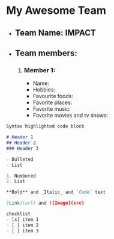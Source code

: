 # My Awesome Team

- ## Team Name: IMPACT

- ## Team members:
	1. ### Member 1:
		- Name:
		- Hobbies:
		- Favourite foods:
		- Favorite places:
		- Favorite music:
		- Favorite movies and tv shows:



```markdown
Syntax highlighted code block

# Header 1
## Header 2
### Header 3

- Bulleted
- List

1. Numbered
2. List

**Bold** and _Italic_ and `Code` text

[Link](url) and ![Image](src)

checklist
- [x] item 1
- [ ] item 2
- [ ] item 3
```
